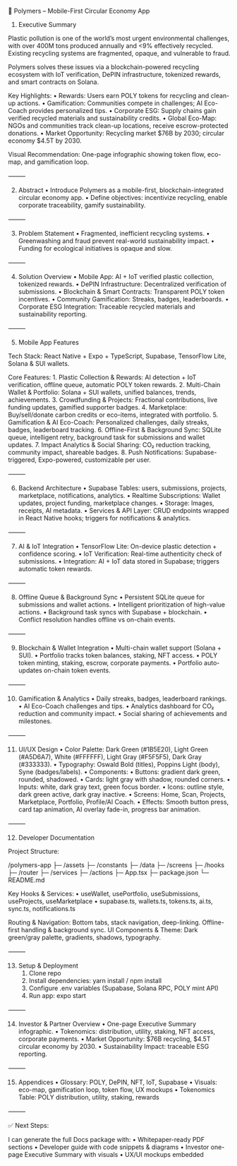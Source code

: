 📱 Polymers – Mobile-First Circular Economy App

1. Executive Summary

Plastic pollution is one of the world’s most urgent environmental challenges, with over 400M tons produced annually and <9% effectively recycled. Existing recycling systems are fragmented, opaque, and vulnerable to fraud.

Polymers solves these issues via a blockchain-powered recycling ecosystem with IoT verification, DePIN infrastructure, tokenized rewards, and smart contracts on Solana.

Key Highlights:
	•	Rewards: Users earn POLY tokens for recycling and clean-up actions.
	•	Gamification: Communities compete in challenges; AI Eco-Coach provides personalized tips.
	•	Corporate ESG: Supply chains gain verified recycled materials and sustainability credits.
	•	Global Eco-Map: NGOs and communities track clean-up locations, receive escrow-protected donations.
	•	Market Opportunity: Recycling market $76B by 2030; circular economy $4.5T by 2030.

Visual Recommendation: One-page infographic showing token flow, eco-map, and gamification loop.

⸻

2. Abstract
	•	Introduce Polymers as a mobile-first, blockchain-integrated circular economy app.
	•	Define objectives: incentivize recycling, enable corporate traceability, gamify sustainability.

⸻

3. Problem Statement
	•	Fragmented, inefficient recycling systems.
	•	Greenwashing and fraud prevent real-world sustainability impact.
	•	Funding for ecological initiatives is opaque and slow.

⸻

4. Solution Overview
	•	Mobile App: AI + IoT verified plastic collection, tokenized rewards.
	•	DePIN Infrastructure: Decentralized verification of submissions.
	•	Blockchain & Smart Contracts: Transparent POLY token incentives.
	•	Community Gamification: Streaks, badges, leaderboards.
	•	Corporate ESG Integration: Traceable recycled materials and sustainability reporting.

⸻

5. Mobile App Features

Tech Stack: React Native + Expo + TypeScript, Supabase, TensorFlow Lite, Solana & SUI wallets.

Core Features:
	1.	Plastic Collection & Rewards: AI detection + IoT verification, offline queue, automatic POLY token rewards.
	2.	Multi-Chain Wallet & Portfolio: Solana + SUI wallets, unified balances, trends, achievements.
	3.	Crowdfunding & Projects: Fractional contributions, live funding updates, gamified supporter badges.
	4.	Marketplace: Buy/sell/donate carbon credits or eco-items, integrated with portfolio.
	5.	Gamification & AI Eco-Coach: Personalized challenges, daily streaks, badges, leaderboard tracking.
	6.	Offline-First & Background Sync: SQLite queue, intelligent retry, background task for submissions and wallet updates.
	7.	Impact Analytics & Social Sharing: CO₂ reduction tracking, community impact, shareable badges.
	8.	Push Notifications: Supabase-triggered, Expo-powered, customizable per user.

⸻

6. Backend Architecture
	•	Supabase Tables: users, submissions, projects, marketplace, notifications, analytics.
	•	Realtime Subscriptions: Wallet updates, project funding, marketplace changes.
	•	Storage: Images, receipts, AI metadata.
	•	Services & API Layer: CRUD endpoints wrapped in React Native hooks; triggers for notifications & analytics.

⸻

7. AI & IoT Integration
	•	TensorFlow Lite: On-device plastic detection + confidence scoring.
	•	IoT Verification: Real-time authenticity check of submissions.
	•	Integration: AI + IoT data stored in Supabase; triggers automatic token rewards.

⸻

8. Offline Queue & Background Sync
	•	Persistent SQLite queue for submissions and wallet actions.
	•	Intelligent prioritization of high-value actions.
	•	Background task syncs with Supabase + blockchain.
	•	Conflict resolution handles offline vs on-chain events.

⸻

9. Blockchain & Wallet Integration
	•	Multi-chain wallet support (Solana + SUI).
	•	Portfolio tracks token balances, staking, NFT access.
	•	POLY token minting, staking, escrow, corporate payments.
	•	Portfolio auto-updates on-chain token events.

⸻

10. Gamification & Analytics
	•	Daily streaks, badges, leaderboard rankings.
	•	AI Eco-Coach challenges and tips.
	•	Analytics dashboard for CO₂ reduction and community impact.
	•	Social sharing of achievements and milestones.

⸻

11. UI/UX Design
	•	Color Palette: Dark Green (#1B5E20), Light Green (#A5D6A7), White (#FFFFFF), Light Gray (#F5F5F5), Dark Gray (#333333).
	•	Typography: Oswald Bold (titles), Poppins Light (body), Syne (badges/labels).
	•	Components:
	•	Buttons: gradient dark green, rounded, shadowed.
	•	Cards: light gray with shadow, rounded corners.
	•	Inputs: white, dark gray text, green focus border.
	•	Icons: outline style, dark green active, dark gray inactive.
	•	Screens: Home, Scan, Projects, Marketplace, Portfolio, Profile/AI Coach.
	•	Effects: Smooth button press, card tap animation, AI overlay fade-in, progress bar animation.

⸻

12. Developer Documentation

Project Structure:

/polymers-app
├─ /assets
├─ /constants
├─ /data
├─ /screens
├─ /hooks
├─ /router
├─ /services
├─ /actions
├─ App.tsx
├─ package.json
└─ README.md

Key Hooks & Services:
	•	useWallet, usePortfolio, useSubmissions, useProjects, useMarketplace
	•	supabase.ts, wallets.ts, tokens.ts, ai.ts, sync.ts, notifications.ts

Routing & Navigation: Bottom tabs, stack navigation, deep-linking.
Offline-first handling & background sync.
UI Components & Theme: Dark green/gray palette, gradients, shadows, typography.

⸻

13. Setup & Deployment
	1.	Clone repo
	2.	Install dependencies: yarn install / npm install
	3.	Configure .env variables (Supabase, Solana RPC, POLY mint API)
	4.	Run app: expo start

⸻

14. Investor & Partner Overview
	•	One-page Executive Summary infographic.
	•	Tokenomics: distribution, utility, staking, NFT access, corporate payments.
	•	Market Opportunity: $76B recycling, $4.5T circular economy by 2030.
	•	Sustainability Impact: traceable ESG reporting.

⸻

15. Appendices
	•	Glossary: POLY, DePIN, NFT, IoT, Supabase
	•	Visuals: eco-map, gamification loop, token flow, UX mockups
	•	Tokenomics Table: POLY distribution, utility, staking, rewards

⸻

✅ Next Steps:

I can generate the full Docs package with:
	•	Whitepaper-ready PDF sections
	•	Developer guide with code snippets & diagrams
	•	Investor one-page Executive Summary with visuals
	•	UX/UI mockups embedded
